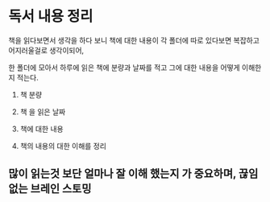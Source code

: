 # 독서 내용 정리

책을 읽다보면서 생각을 하다 보니 책에 대한 내용이 각 폴더에 따로 있다보면 복잡하고 어지러울걸로 생각이되어,

한 폴더에 모아서 하루에 읽은 책에 분량과 날짜를 적고 그에 대한 내용을 어떻게 이해한지 적는다.

1. 책 분량

2. 책 을 읽은 날짜

3. 책에 대한 내용

4. 책의 내용의 대한 이해를 정리

## 많이 읽는것 보단 얼마나 잘 이해 했는지 가 중요하며, 끊임없는 브레인 스토밍
